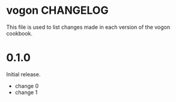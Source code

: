 # vogon CHANGELOG

This file is used to list changes made in each version of the vogon cookbook.

# 0.1.0

Initial release.

- change 0
- change 1

